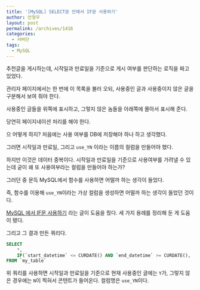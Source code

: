 ```yaml
---
title: '[MySQL] SELECT문 안에서 IF문 사용하기'
author: 안형우
layout: post
permalink: /archives/1416
categories:
  - 서버단
tags:
  - MySQL
---
```

추천글을 게시하는데, 시작일과 만료일을 기준으로 게시 여부를 판단하는 로직을 짜고 있었다.

관리자 페이지에서는 한 번에 이 목록을 불러 오되, 사용중인 글과 사용중이지 않은 글을 구분해서 보여 줘야 한다.

사용중인 글들을 위쪽에 표시하고, 그렇지 않은 놈들을 아래쪽에 몰아서 표시해 준다.

당연히 페이지네이션 처리를 해야 한다.

으 어떻게 하지? 처음에는 사용 여부를 DB에 저장해야 하나 하고 생각했다.

그러면 시작일과 만료일, 그리고 `use_YN` 이라는 이름의 컬럼을 만들어야 했다.

하지만 이것은 데이터 중복이다. 시작일과 만료일을 기준으로 사용여부를 가려낼 수 있는데 굳이 왜 또 사용여부라는 컬럼을 만들어야 하는가?

그러던 중 문득 MySQL에서 함수를 사용하면 어떨까 하는 생각이 들었다.

즉, 함수를 이용해 `use_YN`이라는 가상 컬럼을 생성하면 어떨까 하는 생각이 들었던 것이다.

[MySQL 에서 IF문 사용하기][1] 라는 글이 도움을 줬다. 세 가지 용례를 정리해 둔 게 도움이 됐다.

그리고 그 결과 만든 쿼리다.

~~~ sql
SELECT 
    *, 
    IF(`start_datetime` <= CURDATE() AND `end_datetime` >= CURDATE(), 'Y', 'N') use_YN
FROM `my_table`
~~~

위 쿼리를 사용하면 시작일과 만료일을 기준으로 현재 사용중인 글에는 `Y`가, 그렇지 않은 경우에는 `N`이 찍혀서 콘텐트가 들어온다. 컬럼명은 `use_YN`이다.

[1]: http://www.webmadang.net/database/database.do?action=read&boardid=4003&page=1&seq=27